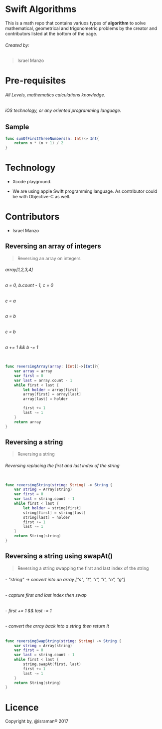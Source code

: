 
# Swift Algorithms

This is a math repo that contains variuos types of **algorithm** to solve mathematical, geometrical and trigonometric problems by the creator and contributors listed at the bottom of the oage.

###### Created by:
>  Israel Manzo

# Pre-requisites

###### All Levels, mathematics calculations knowledge.
###### iOS technology, or any oriented programming language.
## Sample

``` swift
func sumOfFirstThreeNumbers(n: Int)-> Int{
    return n * (n + 1) / 2
}
```
# Technology

- Xcode playground.

- We are using apple Swift programming language. As contributor could be with Objective-C as well.


# Contributors

- Israel Manzo

## Reversing an array of integers

> Reversing an array on integers

###### array[1,2,3,4]
###### a = 0, b.count - 1, c = 0
###### c = a
###### a = b
###### c = b
###### a += 1 && b -= 1


``` swift

func reversingArray(array: [Int])->[Int]?{
    var array = array
    var first = 0
    var last = array.count - 1
    while first < last {
        let holder = array[first]
        array[first] = array[last]
        array[last] = holder

        first += 1
        last -= 1
    }
    return array
}
```

## Reversing a string

> Reversing a string
###### Reversing replacing the first and last index of the string

``` swift

func reversingString(string: String) -> String {
    var string = Array(string)
    var first = 0
    var last = string.count - 1
    while first < last {
        let holder = string[first]
        string[first] = string[last]
        string[last] = holder
        first += 1
        last -= 1
    }
    return String(string)
}

```

## Reversing a string using swapAt()

> Reversing a string swapping the first and last index of the string

###### - "string" -> convert into an array ["s", "t", "r", "i", "n", "g"]
###### - capture first and last index then swap
###### - first += 1 && last -= 1
###### - convert the array back into a string then return it



``` swift
func reversingSwapString(string: String) -> String {
    var string = Array(string)
    var first = 0
    var last = string.count - 1
    while first < last {
        string.swapAt(first, last)
        first += 1
        last -= 1
    }
    return String(string)
}

```

# Licence
Copyright by, @israman® 2017

